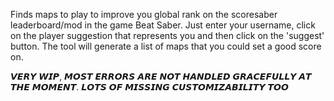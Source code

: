 Finds maps to play to improve you global rank on the scoresaber leaderboard/mod in the game Beat Saber.
Just enter your username, click on the player suggestion that represents you and then click on the 'suggest' button. The tool will generate a list of maps that you could set a good score on.

𝙑𝙀𝙍𝙔 𝙒𝙄𝙋, 𝙈𝙊𝙎𝙏 𝙀𝙍𝙍𝙊𝙍𝙎 𝘼𝙍𝙀 𝙉𝙊𝙏 𝙃𝘼𝙉𝘿𝙇𝙀𝘿 𝙂𝙍𝘼𝘾𝙀𝙁𝙐𝙇𝙇𝙔 𝘼𝙏 𝙏𝙃𝙀 𝙈𝙊𝙈𝙀𝙉𝙏. 𝙇𝙊𝙏𝙎 𝙊𝙁 𝙈𝙄𝙎𝙎𝙄𝙉𝙂 𝘾𝙐𝙎𝙏𝙊𝙈𝙄𝙕𝘼𝘽𝙄𝙇𝙄𝙏𝙔 𝙏𝙊𝙊
